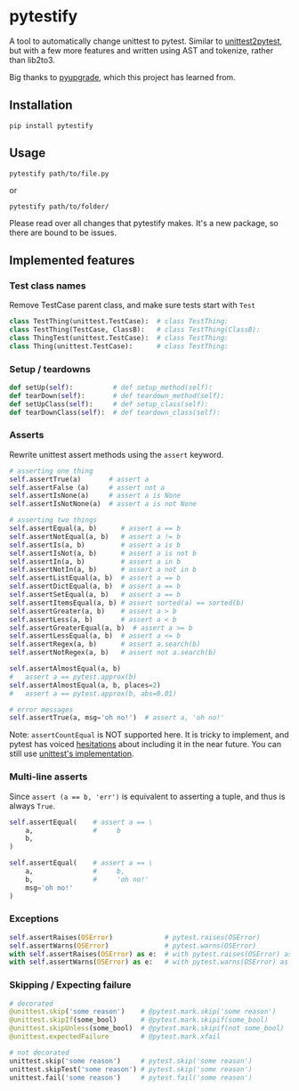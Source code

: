 pytestify
=========

A tool to automatically change unittest to pytest. Similar to
[unittest2pytest](https://github.com/pytest-dev/unittest2pytest),
but with a few more features and written using AST and tokenize, rather
than lib2to3.

Big thanks to [pyupgrade](https://github.com/asottile/pyupgrade/), which
this project has learned from.

## Installation

`pip install pytestify`

## Usage

`pytestify path/to/file.py`

or

`pytestify path/to/folder/`

Please read over all changes that pytestify makes. It's a new
package, so there are bound to be issues.

## Implemented features

### Test class names

Remove TestCase parent class, and make sure tests start with `Test`

```python
class TestThing(unittest.TestCase):  # class TestThing:
class TestThing(TestCase, ClassB):   # class TestThing(ClassB):
class ThingTest(unittest.TestCase):  # class TestThing:
class Thing(unittest.TestCase):      # class TestThing:
```

### Setup / teardowns

```python
def setUp(self):          # def setup_method(self):
def tearDown(self):       # def teardown_method(self):
def setUpClass(self):     # def setup_class(self):
def tearDownClass(self):  # def teardown_class(self):
```

### Asserts

Rewrite unittest assert methods using the `assert` keyword.

```python
# asserting one thing
self.assertTrue(a)       # assert a
self.assertFalse (a)     # assert not a
self.assertIsNone(a)     # assert a is None
self.assertIsNotNone(a)  # assert a is not None

# asserting two things
self.assertEqual(a, b)      # assert a == b
self.assertNotEqual(a, b)   # assert a != b
self.assertIs(a, b)         # assert a is b
self.assertIsNot(a, b)      # assert a is not b
self.assertIn(a, b)         # assert a in b
self.assertNotIn(a, b)      # assert a not in b
self.assertListEqual(a, b)  # assert a == b
self.assertDictEqual(a, b)  # assert a == b
self.assertSetEqual(a, b)   # assert a == b
self.assertItemsEqual(a, b) # assert sorted(a) == sorted(b)
self.assertGreater(a, b)    # assert a > b
self.assertLess(a, b)       # assert a < b
self.assertGreaterEqual(a, b)  # assert a >= b
self.assertLessEqual(a, b)  # assert a <= b
self.assertRegex(a, b)      # assert a.search(b)
self.assertNotRegex(a, b)   # assert not a.search(b)

self.assertAlmostEqual(a, b)
#   assert a == pytest.approx(b)
self.assertAlmostEqual(a, b, places=2)
#   assert a == pytest.approx(b, abs=0.01)

# error messages
self.assertTrue(a, msg='oh no!')  # assert a, 'oh no!'
```

Note: `assertCountEqual` is NOT supported here. It is tricky to implement, and pytest has voiced
[hesitations](https://github.com/pytest-dev/pytest/issues/5548) about including it in
the near future. You can still use [unittest's implementation](https://stackoverflow.com/a/45946306).

### Multi-line asserts

Since `assert (a == b, 'err')`  is equivalent to asserting a tuple, and thus is always `True`.

```python
self.assertEqual(    # assert a == \
    a,               #     b
    b,
)

self.assertEqual(    # assert a == \
    a,               #     b,
    b,               #     'oh no!'
    msg='oh no!'
)
```

### Exceptions

```python
self.assertRaises(OSError)             # pytest.raises(OSError)
self.assertWarns(OSError)              # pytest.warns(OSError)
with self.assertRaises(OSError) as e:  # with pytest.raises(OSError) as e
with self.assertWarns(OSError) as e:   # with pytest.warns(OSError) as e
```

### Skipping / Expecting failure

```python
# decorated
@unittest.skip('some reason')    # @pytest.mark.skip('some reason')
@unittest.skipIf(some_bool)      # @pytest.mark.skipif(some_bool)
@unittest.skipUnless(some_bool)  # @pytest.mark.skipif(not some_bool)
@unittest.expectedFailure        # @pytest.mark.xfail

# not decorated
unittest.skip('some reason')     # pytest.skip('some reason')
unittest.skipTest('some reason') # pytest.skip('some reason')
unittest.fail('some reason')     # pytest.fail('some reason')
```
